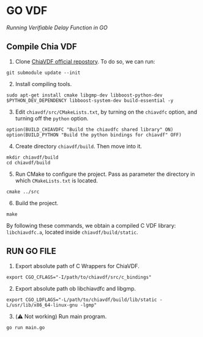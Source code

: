 # GO VDF
*Running Verifiable Delay Function in GO*

## Compile Chia VDF
1. Clone [ChiaVDF official repostory](https://github.com/Chia-Network/chiavdf.git). To do so, we can run:
```
git submodule update --init
```

2. Install compiling tools.
```
sudo apt-get install cmake libgmp-dev libboost-python-dev $PYTHON_DEV_DEPENDENCY libboost-system-dev build-essential -y
```

3. Edit `chiavdf/src/CMakeLists.txt`, by turning on the `chiavdfc` option, and turning off the `python` option.
```
option(BUILD_CHIAVDFC "Build the chiavdfc shared library" ON)
option(BUILD_PYTHON "Build the python bindings for chiavdf" OFF)
```

4. Create directory `chiavdf/build`. Then move into it.
```
mkdir chiavdf/build
cd chiavdf/build
```

5. Run CMake to configure the project. Pass as parameter the directory in which `CMakeLists.txt` is located.
```
cmake ../src
```

6. Build the project.
```
make
```

By following these commands, we obtain a compiled C VDF library: `libchiavdfc.a`, located inside `chiavdf/build/static`.

## RUN GO FILE
1. Export absolute path of C Wrappers for ChiaVDF.
```
export CGO_CFLAGS="-I/path/to/chiavdf/src/c_bindings"
```

2. Export absolute path ob libchiavdfc and libgmp.
```
export CGO_LDFLAGS="-L/path/to/chiavdf/build/lib/static -L/usr/lib/x86_64-linux-gnu -lgmp"
```

3. (⚠️ Not working) Run main program.
```
go run main.go
```